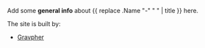 
Add some **general info** about {{ replace .Name "-" " " | title }} here.

The site is built by:

* [Gravpher](https://goujianing.ml)

